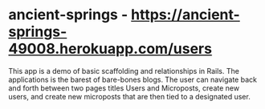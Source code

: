 # ancient-springs - https://ancient-springs-49008.herokuapp.com/users

This app is a demo of basic scaffolding and relationships in Rails. The applications is the barest of bare-bones blogs. The user can navigate back and forth between two pages titles Users and Microposts, create new users, and create new microposts that are then tied to a designated user.
